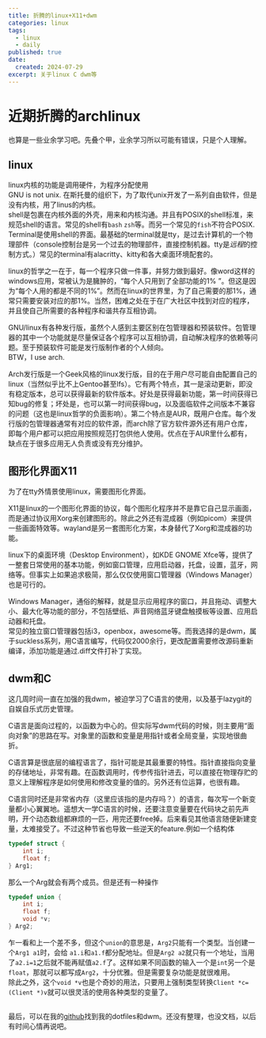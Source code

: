 ```yaml
---
title: 折腾的linux+X11+dwm
categories: linux
tags:
  - linux
  - daily
published: true
date:
  created: 2024-07-29
excerpt: 关于linux C dwm等
---
```


# 近期折腾的archlinux

也算是一些业余学习吧。先叠个甲，业余学习所以可能有错误，只是个人理解。

<!-- more -->

## linux

linux内核的功能是调用硬件，为程序分配使用  
GNU is not unix. 在斯托曼的组织下，为了取代unix开发了一系列自由软件，但是没有内核，用了linus的内核。  
shell是包裹在内核外面的外壳，用来和内核沟通。并且有POSIX的shell标准，来规范shell的语言。常见的shell有`bash` `zsh`等。而另一个常见的`fish`不符合POSIX.  
Terminal是使用shell的界面。最基础的terminal就是tty，是过去计算机的一个物理部件（console控制台是另一个过去的物理部件，直接控制机器。tty是*远程*的控制方式。）常见的terminal有alacritty、kitty和各大桌面环境配套的。

linux的哲学之一在于，每一个程序只做一件事，并努力做到最好。像word这样的windows应用，常被认为是臃肿的，“每个人只用到了全部功能的1%
”。但这是因为“每个人用的都是不同的1%”。然而在linux的世界里，为了自己需要的那1%，通常只需要安装对应的那1%。当然，困难之处在于在广大社区中找到对应的程序，并且使自己所需要的各种程序和谐共存互相协调。

GNU/linux有各种发行版，虽然个人感到主要区别在包管理器和预装软件。包管理器的其中一个功能就是尽量保证各个程序可以互相协调，自动解决程序的依赖等问题。至于预装软件可能是发行版制作者的个人倾向。  
BTW，I use arch.

Arch发行版是一个Geek风格的linux发行版，目的在于用户尽可能自由配置自己的linux（当然似乎比不上Gentoo甚至lfs）。它有两个特点，其一是滚动更新，即没有稳定版本，总可以获得最新的软件版本。好处是获得最新功能，第一时间获得已知bug的修复；坏处是，也可以第一时间获得bug，以及面临软件之间版本不兼容的问题（这也是linux哲学的负面影响）。第二个特点是AUR，既用户仓库。每个发行版的包管理器通常有对应的软件源，而arch除了官方软件源外还有用户仓库，即每个用户都可以把应用按照规范打包供他人使用。优点在于AUR里什么都有，缺点在于很多应用无人负责或没有充分维护。

## 图形化界面X11

为了在tty外情景使用linux，需要图形化界面。

X11是linux的一个图形化界面的协议，每个图形化程序并不是靠它自己显示画面，而是通过协议用Xorg来创建图形的。除此之外还有混成器（例如picom）来提供一些画面特效等。wayland是另一套图形化方案，本身替代了Xorg和混成器的功能。

linux下的桌面环境（Desktop Environment），如KDE GNOME Xfce等，提供了一整套日常使用的基本功能，例如窗口管理，应用启动器，托盘，设置，蓝牙，网络等。但事实上如果追求极简，那么仅仅使用窗口管理器（Windows Manager）也是可行的。

Windows Manager，通俗的解释，就是显示应用程序的窗口，并且拖动、调整大小、最大化等功能的部分，不包括壁纸、声音网络蓝牙键盘触摸板等设置、应用启动器和托盘。  
常见的独立窗口管理器包括i3，openbox，awesome等。而我选择的是dwm，属于suckless系列，用C语言编写，代码仅2000余行，更改配置需要修改源码重新编译，添加功能是通过.diff文件打补丁实现。

## dwm和C

这几周时间一直在加强的我dwm，被迫学习了C语言的使用，以及基于lazygit的自娱自乐式历史管理。

C语言是面向过程的，以函数为中心的。但实际写dwm代码的时候，则主要用“面向对象”的思路在写。对象里的函数和变量是用指针或者全局变量，实现地很曲折。

C语言算是很底层的编程语言了，指针可能是其最重要的特性。指针直接指向变量的存储地址，非常有趣。在函数调用时，传参传指针进去，可以直接在物理存贮的意义上理解程序是如何使用和修改变量的值的。另外还有位运算，也很有趣。

C语言同时还是非常省内存（这里应该指的是内存吗？）的语言，每次写一个新变量都小心翼翼地。遥想大一学C语言的时候，还要注意变量要在代码块之前先声明，开个动态数组都麻烦的一匹，用完还要free掉。后来看见其他语言随便新建变量，太难接受了。不过这种节省也导致一些逆天的feature.例如一个结构体

```C
typedef struct {
    int i;
    float f;
} Arg1;
```

那么一个Arg就会有两个成员。但是还有一种操作

```C
typedef union {
    int i;
    float f;
    void *v;
} Arg2;
```

乍一看和上一个差不多，但这个`union`的意思是，`Arg2`只能有一个类型。当创建一个`Arg1 a1`时，会给 `a1.i`和`a1.f`都分配地址。但是`Arg2 a2`就只有一个地址，当用了`a2.i=1`之后就不能再赋值`a2.f`了。这样如果不同函数的输入一个是`int`另一个是`float`，那就可以都写成`Arg2`，十分优雅。但是需要复杂功能是就很难用。  
除此之外，这个`void *v`也是个奇妙的用法，只要用上强制类型转换`Client *c=(Client *)v`就可以很灵活的使用各种类型的变量了。

##

最后，可以在我的[github](https://github.com/hiraethecho)找到我的dotfiles和dwm。还没有整理，也没文档，以后有时间心情再说吧。
